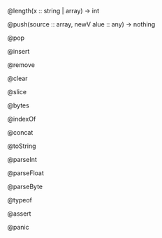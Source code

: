 @length(x :: string | array) -> int

@push(source :: array, newV alue :: any) -> nothing

@pop

@insert

@remove

@clear

@slice

@bytes

@indexOf

@concat

@toString

@parseInt

@parseFloat

@parseByte

@typeof

@assert

@panic
